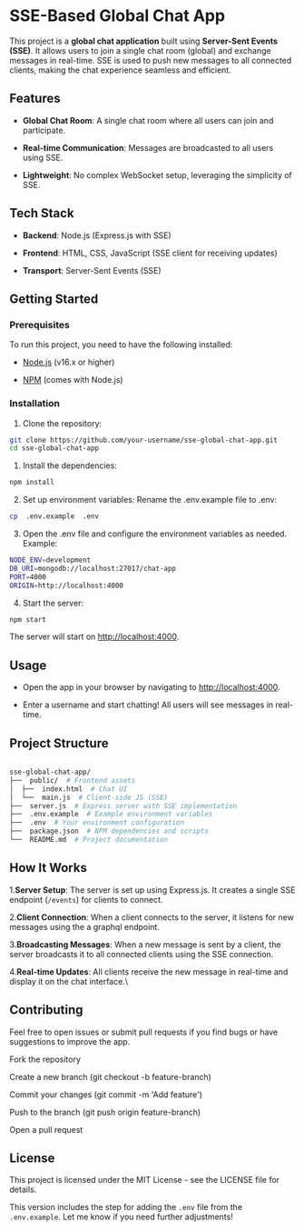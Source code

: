 # SSE-Based Global Chat App

This project is a **global chat application** built using **Server-Sent Events (SSE)**. It allows users to join a single chat room (global) and exchange messages in real-time. SSE is used to push new messages to all connected clients, making the chat experience seamless and efficient.

## Features

- **Global Chat Room**: A single chat room where all users can join and participate.

- **Real-time Communication**: Messages are broadcasted to all users using SSE.

- **Lightweight**: No complex WebSocket setup, leveraging the simplicity of SSE.

## Tech Stack

- **Backend**: Node.js (Express.js with SSE)

- **Frontend**: HTML, CSS, JavaScript (SSE client for receiving updates)

- **Transport**: Server-Sent Events (SSE)

## Getting Started

### Prerequisites

To run this project, you need to have the following installed:

- [Node.js](https://nodejs.org/) (v16.x or higher)

- [NPM](https://www.npmjs.com/) (comes with Node.js)

### Installation

1. Clone the repository:

```bash
git clone https://github.com/your-username/sse-global-chat-app.git
cd sse-global-chat-app
```

1. Install the dependencies:

```bash
npm install
```

2. Set up environment variables:
   Rename the .env.example file to .env:

```bash
cp  .env.example  .env
```

3. Open the .env file and configure the environment variables as needed. Example:

```bash
NODE_ENV=development
DB_URI=mongodb://localhost:27017/chat-app
PORT=4000
ORIGIN=http://localhost:4000
```

4. Start the server:

```bash
npm start
```

The server will start on [http://localhost:4000](http://localhost:4000).

## Usage

- Open the app in your browser by navigating to [http://localhost:4000](http://localhost:4000).

- Enter a username and start chatting! All users will see messages in real-time.

## Project Structure

```bash

sse-global-chat-app/
├──  public/  # Frontend assets
│  ├──  index.html  # Chat UI
│  └──  main.js  # Client-side JS (SSE)
├──  server.js  # Express server with SSE implementation
├──  .env.example  # Example environment variables
├──  .env  # Your environment configuration
├──  package.json  # NPM dependencies and scripts
└──  README.md  # Project documentation
```

## How It Works

1.**Server Setup**: The server is set up using Express.js. It creates a single SSE endpoint (`/events`) for clients to connect.

2.**Client Connection**: When a client connects to the server, it listens for new messages using the a graphql endpoint.

3.**Broadcasting Messages**: When a new message is sent by a client, the server broadcasts it to all connected clients using the SSE connection.

4.**Real-time Updates**: All clients receive the new message in real-time and display it on the chat interface.\

## Contributing

Feel free to open issues or submit pull requests if you find bugs or have suggestions to improve the app.

Fork the repository

Create a new branch (git checkout -b feature-branch)

Commit your changes (git commit -m 'Add feature')

Push to the branch (git push origin feature-branch)

Open a pull request

## License

This project is licensed under the MIT License - see the LICENSE file for details.

This version includes the step for adding the `.env` file from the `.env.example`. Let me know if you need further adjustments!
